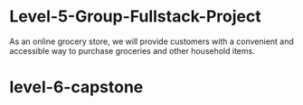 # Level-5-Group-Fullstack-Project
As an online grocery store, we will provide customers with a convenient and accessible way to purchase groceries and other household items. 
# level-6-capstone

